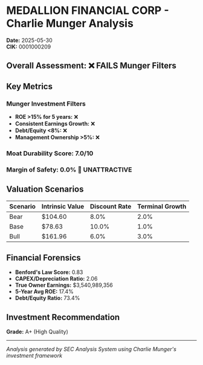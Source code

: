 # MEDALLION FINANCIAL CORP - Charlie Munger Analysis

**Date:** 2025-05-30  
**CIK:** 0001000209

## Overall Assessment: ❌ **FAILS** Munger Filters

## Key Metrics

### Munger Investment Filters
- **ROE >15% for 5 years:** ❌
- **Consistent Earnings Growth:** ❌
- **Debt/Equity <8%:** ❌
- **Management Ownership >5%:** ❌

### Moat Durability Score: 7.0/10

### Margin of Safety: 0.0% 🔴 **UNATTRACTIVE**

## Valuation Scenarios

| Scenario | Intrinsic Value | Discount Rate | Terminal Growth |
|----------|----------------|---------------|-----------------|
| Bear     | $104.60 | 8.0% | 2.0% |
| Base     | $78.63 | 10.0% | 1.0% |
| Bull     | $161.96 | 6.0% | 3.0% |

## Financial Forensics

- **Benford's Law Score:** 0.83
- **CAPEX/Depreciation Ratio:** 2.06
- **True Owner Earnings:** $3,540,989,356
- **5-Year Avg ROE:** 17.4%
- **Debt/Equity Ratio:** 73.4%

## Investment Recommendation

**Grade:** A+ (High Quality)

---
*Analysis generated by SEC Analysis System using Charlie Munger's investment framework*
